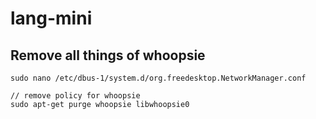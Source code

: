 lang-mini
=========


Remove all things of whoopsie
-----------------------------

~~~~~~
sudo nano /etc/dbus-1/system.d/org.freedesktop.NetworkManager.conf

// remove policy for whoopsie
sudo apt-get purge whoopsie libwhoopsie0
~~~~~~
